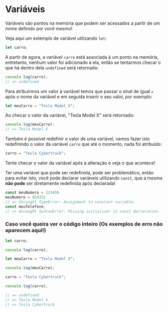 # Variáveis

Variáveis são pontos na memória que podem ser acessados a partir de um nome definido por você mesmo!

Veja aqui um extemplo de variável utilizando `let`:
```javascript
let carro;
```
A partir de agora, a variável `carro` está associada à um ponto na memória, entretanto, nenhum valor foi adicionado à ela, então se tentarmos checar o que há dentro dela `undefined` será retornado:
```javascript
console.log(carro);
// => undefined
```
Para atribuirmos um valor à variável temos que passar o sinal de igual `=` após o nome da variável e em seguida inserir o seu valor, por exemplo: 
```javascript
let meuCarro = "Tesla Model X";
```
Ao checar o valor da variável, "Tesla Model X" será retornado:
```javascript
console.log(meuCarro);
// => Tesla Model X
```
Também é possível redefinir o valor de uma variável, vamos fazer isto redefinindo o valor da variável `carro` que até o momento, nada foi atribuído:
```javascript
carro = "Tesla Cybertruck";
```
Tente checar o valor da variável após a alteração e veja o que acontece!

Ter uma variável que pode ser redefinida, pode ser problemático, então para evitar isto, você pode declarar variáveis utilizando `const`, que a mesma **não pode** ser diretamente redefinida após declarada!
```javascript
const meuNumero = 123456
meuNumero = 654321
// => Uncaught TypeError: Assignment to constant variable.
const meuTelefone;
// => Uncaught SyntaxError: Missing initializer in const declaration.
```

### Caso você queira ver o código inteiro (Os exemplos de erro não aparecem aqui!)
```javascript
let carro;

console.log(carro);

let meuCarro = "Tesla Model X";

console.log(meuCarro);

carro = "Tesla Cybertruck";

console.log(carro);

// => undefined
// => Tesla Model X
// => Tesla Cybertruck
```
